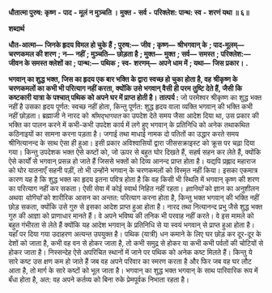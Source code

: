  **धौतात्मा पुरुष: कृष्ण** **-** **पाद** **-** **मूलं न मुञ्चति ।** **मुक्त** **-** **सर्व** **-** **परिक्लेश: पान्थ: स्व** **-** **शरणं यथा ॥ ६॥** 

**शब्दार्थ** 

**धौत-आत्मा—** **जिनके हृदय विमल हो चुके हैं** **; पुरुष:—** **जीव** **; कृष्ण—** **श्रीभगवान् के** **; पाद-मूलम्—** **चरणकमल की शरण** **;** **न—** **नहीं** **; मुञ्चति—** **छोड़ता है** **; मुक्त—** **मुक्त** **; सर्व—** **समस्त** **; परिक्लेश:—** **जीवन के समस्त क्लेशों का** **; पान्थ:—** **पथिक** **; स्व-** **शरणम्—** **अपने धाम में** **; यथा—** **जिस प्रकार।** **.** 

**भगवान् का शुद्ध भक्त, जिस का हृदय एक बार भक्ति के द्वारा स्वच्छ हो चुका होता है, वह** **श्रीकृष्ण के चरणकमलों का कभी भी परित्याग नहीं करता, क्योंकि उसे भगवान् वैसी ही परम** **तुष्टि देते हैं, जैसी कि कष्टकारी यात्रा के पश्चात् पथिक को अपने घर में प्राप्त होती है।** **तात्पर्य :** जो परमेश्वर श्रीकृष्ण का शुद्ध भक्त नहीं है उसका हृदय पूर्णत: स्वच्छ नहीं होता, किन्तु पूर्णत: शुद्ध हृदय वाला व्यक्ति भगवान् की भक्ति कभी नहीं छोड़ता। ब्रह्माजी ने नारद को *श्रीमद्भागवत* का उपदेश देते समय जैसा आदेश दिया था, उस प्रकार की भक्ति का पालन करने में कभी-कभी उपदेश कार्य में लगे हुए भगवान् के प्रतिनिधि को अनेक तथाकथित कठिनाइयों का सामना करना पड़ता है। जगाई तथा माधाई नामक दो पतितों का उद्धार करते समय श्रीनित्यानन्द के साथ ऐसा ही हुआ। इसी प्रकार अविश्वासियों द्वारा जीससक्राइस्ट को क्रूस पर चढ़ा दिया गया। किन्तु उपदेशक भक्त ऐसे कष्टों को, जो ऊपर से बहुत घोर दिखते हैं, सहर्ष सहन कर लेते हैं, क्योंकि ऐसे कार्यों से भगवान् प्रसन्न हो जाते हैं जिससे भक्तों को दिव्य आनन्द प्राप्त होता है। यद्यपि प्रह्लाद महाराज को घोर यातनाएँ सहनी पड़ीं, तो भी उन्होंने भगवान् के चरणकमलों को विस्मृत नहीं किया। इसका एकमात्र कारण यह है कि शुद्ध भक्त का हृदय इतना पवित्र होता है कि वह किसी भी स्थिति में भगवान् कृष्ण की शरण का परित्याग नहीं कर सकता। ऐसी सेवा में कोई स्वार्थ निहित नहीं रहता। *ज्ञानियों* को ज्ञान का अनुशीलन अथवा *योगियों* को शारीरिक आसन का अन्तत: परित्याग करना होता है, किन्तु भक्त भगवान् की भक्ति नहीं छोड़ सकता, क्योंकि उसे गुरु से इसका आदेश प्राप्त हुआ होता है। नारद तथा नित्यानन्द प्रभु जैसे शुद्ध भक्त गुरु की आज्ञा को प्राणाधार मानते हैं। वे अपने भविष्य की तनिक भी परवाह नहीं करते। वे इस मामले को बहुत गंभीरता से लेते हैं क्योंकि यह आदेश भगवान् के प्रतिनिधि से या स्वयं भगवान् से प्राप्त हुआ होता है। यहाँ पर दिया गया उदाहरण अत्यन्त उपयुक्त है। पथिक (यात्री) धन कमाने के लिए घर छोड़ कर दूर-दूर के देशों को जाता है, कभी वह वन से होकर जाता है, तो कभी समुद्र से होकर या कभी कभी पर्वतों की चोटियों से होकर जाता है। निस्सन्देह ऐसे अपरिचित स्थानों में जाने पर पथिक को अनेक कष्ट मिलते हैं। किन्तु ये सारे कष्ट उस क्षण कम हो जाते हैं जब वह अपने परिवार का स्मरण करता है और फिर जब वह घर लौट आता है, तो मार्ग के सारे कष्टों को भूल जाता है। भगवान् का शुद्ध भक्त भगवान् के साथ पारिवारिक रूप में बँधा होता है, अत: वह अपने कर्तव्य को बिना रुके प्रेमपूर्वक निभाता रहता है। 